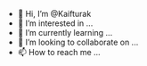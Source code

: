 - 👋 Hi, I’m @Kaifturak
- 👀 I’m interested in ...
- 🌱 I’m currently learning ...
- 💞️ I’m looking to collaborate on ...
- 📫 How to reach me ...

<!---
Kaifturak/Kaifturak is a ✨ special ✨ repository because its `README.md` (this file) appears on your GitHub profile.
You can click the Preview link to take a look at your changes.
--->
